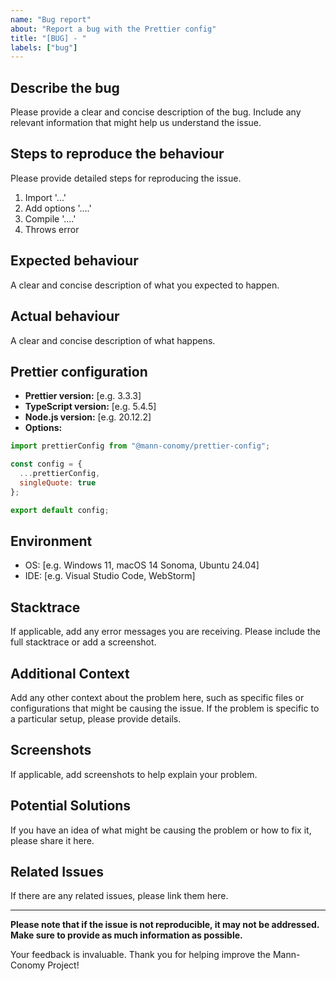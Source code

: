 ```yaml
---
name: "Bug report"
about: "Report a bug with the Prettier config"
title: "[BUG] - "
labels: ["bug"]
---
```


## Describe the bug

Please provide a clear and concise description of the bug. Include any relevant information that might help us understand the issue.

## Steps to reproduce the behaviour

Please provide detailed steps for reproducing the issue.
1. Import '...'
2. Add options '....'
3. Compile '....'
4. Throws error

## Expected behaviour

A clear and concise description of what you expected to happen.

## Actual behaviour

A clear and concise description of what happens.

## Prettier configuration

- **Prettier version:** [e.g. 3.3.3]
- **TypeScript version:** [e.g. 5.4.5]
- **Node.js version:** [e.g. 20.12.2]
- **Options:**
```js
import prettierConfig from "@mann-conomy/prettier-config";

const config = {
  ...prettierConfig,
  singleQuote: true
};

export default config;
```

## Environment

- OS: [e.g. Windows 11, macOS 14 Sonoma, Ubuntu 24.04]
- IDE: [e.g. Visual Studio Code, WebStorm]

## Stacktrace

If applicable, add any error messages you are receiving. Please include the full stacktrace or add a screenshot.

## Additional Context

Add any other context about the problem here, such as specific files or configurations that might be causing the issue. If the problem is specific to a particular setup, please provide details.

## Screenshots

If applicable, add screenshots to help explain your problem.

## Potential Solutions

If you have an idea of what might be causing the problem or how to fix it, please share it here.

## Related Issues

If there are any related issues, please link them here.

---

**Please note that if the issue is not reproducible, it may not be addressed. Make sure to provide as much information as possible.**

Your feedback is invaluable. Thank you for helping improve the Mann-Conomy Project!
